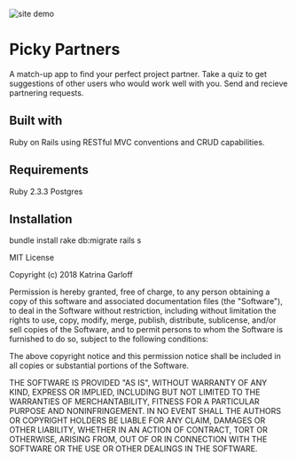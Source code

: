![site demo](/public/picky-partners-demo.gif)

# Picky Partners
A match-up app to find your perfect project partner. Take a quiz to get suggestions of other users who would work well with you. Send and recieve partnering requests.   

## Built with
Ruby on Rails using RESTful MVC conventions and CRUD capabilities. 

## Requirements
Ruby 2.3.3 
Postgres

## Installation 
bundle install 
rake db:migrate 
rails s 



MIT License

Copyright (c) 2018 Katrina Garloff

Permission is hereby granted, free of charge, to any person obtaining a copy
of this software and associated documentation files (the "Software"), to deal
in the Software without restriction, including without limitation the rights
to use, copy, modify, merge, publish, distribute, sublicense, and/or sell
copies of the Software, and to permit persons to whom the Software is
furnished to do so, subject to the following conditions:

The above copyright notice and this permission notice shall be included in all
copies or substantial portions of the Software.

THE SOFTWARE IS PROVIDED "AS IS", WITHOUT WARRANTY OF ANY KIND, EXPRESS OR
IMPLIED, INCLUDING BUT NOT LIMITED TO THE WARRANTIES OF MERCHANTABILITY,
FITNESS FOR A PARTICULAR PURPOSE AND NONINFRINGEMENT. IN NO EVENT SHALL THE
AUTHORS OR COPYRIGHT HOLDERS BE LIABLE FOR ANY CLAIM, DAMAGES OR OTHER
LIABILITY, WHETHER IN AN ACTION OF CONTRACT, TORT OR OTHERWISE, ARISING FROM,
OUT OF OR IN CONNECTION WITH THE SOFTWARE OR THE USE OR OTHER DEALINGS IN THE
SOFTWARE.
